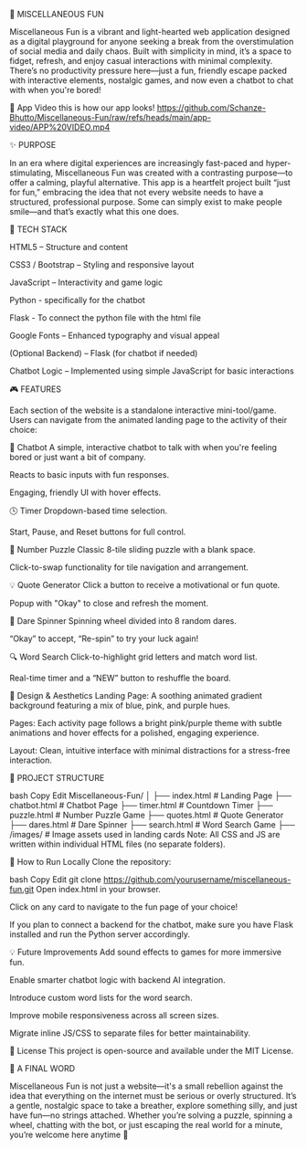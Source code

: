 🎉 MISCELLANEOUS FUN

Miscellaneous Fun is a vibrant and light-hearted web application designed as a digital playground for anyone seeking a break from the overstimulation of social media and daily chaos. Built with simplicity in mind, it’s a space to fidget, refresh, and enjoy casual interactions with minimal complexity. There’s no productivity pressure here—just a fun, friendly escape packed with interactive elements, nostalgic games, and now even a chatbot to chat with when you're bored!

🎥 App Video 
this is how our app looks!
https://github.com/Schanze-Bhutto/Miscellaneous-Fun/raw/refs/heads/main/app-video/APP%20VIDEO.mp4

✨ PURPOSE

In an era where digital experiences are increasingly fast-paced and hyper-stimulating, Miscellaneous Fun was created with a contrasting purpose—to offer a calming, playful alternative. This app is a heartfelt project built “just for fun,” embracing the idea that not every website needs to have a structured, professional purpose. Some can simply exist to make people smile—and that’s exactly what this one does.

🧰 TECH STACK

HTML5 – Structure and content

CSS3 / Bootstrap – Styling and responsive layout

JavaScript – Interactivity and game logic

Python - specifically for the chatbot

Flask - To connect the python file with the html file

Google Fonts – Enhanced typography and visual appeal

(Optional Backend) – Flask (for chatbot if needed)

Chatbot Logic – Implemented using simple JavaScript for basic interactions

🎮 FEATURES

Each section of the website is a standalone interactive mini-tool/game. Users can navigate from the animated landing page to the activity of their choice:

💬 Chatbot A simple, interactive chatbot to talk with when you're feeling bored or just want a bit of company.

Reacts to basic inputs with fun responses.

Engaging, friendly UI with hover effects.

🕓 Timer Dropdown-based time selection.

Start, Pause, and Reset buttons for full control.

🧩 Number Puzzle Classic 8-tile sliding puzzle with a blank space.

Click-to-swap functionality for tile navigation and arrangement.

💡 Quote Generator Click a button to receive a motivational or fun quote.

Popup with "Okay" to close and refresh the moment.

🎡 Dare Spinner Spinning wheel divided into 8 random dares.

“Okay” to accept, “Re-spin” to try your luck again!

🔍 Word Search Click-to-highlight grid letters and match word list.

Real-time timer and a “NEW” button to reshuffle the board.

🌈 Design & Aesthetics Landing Page: A soothing animated gradient background featuring a mix of blue, pink, and purple hues.

Pages: Each activity page follows a bright pink/purple theme with subtle animations and hover effects for a polished, engaging experience.

Layout: Clean, intuitive interface with minimal distractions for a stress-free interaction.

📁 PROJECT STRUCTURE

bash Copy Edit Miscellaneous-Fun/ │ ├── index.html # Landing Page ├── chatbot.html # Chatbot Page ├── timer.html # Countdown Timer ├── puzzle.html # Number Puzzle Game ├── quotes.html # Quote Generator ├── dares.html # Dare Spinner ├── search.html # Word Search Game ├── /images/ # Image assets used in landing cards Note: All CSS and JS are written within individual HTML files (no separate folders).

🚀 How to Run Locally Clone the repository:

bash Copy Edit git clone https://github.com/yourusername/miscellaneous-fun.git Open index.html in your browser.

Click on any card to navigate to the fun page of your choice!

If you plan to connect a backend for the chatbot, make sure you have Flask installed and run the Python server accordingly.

💡 Future Improvements Add sound effects to games for more immersive fun.

Enable smarter chatbot logic with backend AI integration.

Introduce custom word lists for the word search.

Improve mobile responsiveness across all screen sizes.

Migrate inline JS/CSS to separate files for better maintainability.

📜 License This project is open-source and available under the MIT License.

🤝 A FINAL WORD

Miscellaneous Fun is not just a website—it's a small rebellion against the idea that everything on the internet must be serious or overly structured. It’s a gentle, nostalgic space to take a breather, explore something silly, and just have fun—no strings attached. Whether you’re solving a puzzle, spinning a wheel, chatting with the bot, or just escaping the real world for a minute, you’re welcome here anytime 💜
